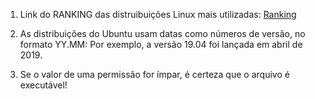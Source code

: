 1. Link do RANKING das distruibuições Linux mais utilizadas:
[Ranking](https://distrowatch.com/)

2. As distribuições do Ubuntu usam datas como números de versão, no formato
YY.MM: Por exemplo, a versão 19.04 foi lançada em abril de 2019.

3. Se o valor de uma permissão for ímpar, é certeza que o arquivo é executável!
